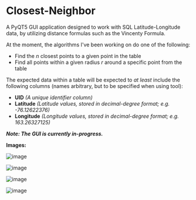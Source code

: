 # Closest-Neighbor

A PyQT5 GUI application designed to work with SQL Latitude-Longitude data, by utilizing distance formulas such as the Vincenty Formula. 

At the moment, the algorithms I've been working on do one of the following: 
- Find the *n* closest points to a given point in the table
- Find all points within a given radius *r* around a specific point from the table

The expected data within a table will be expected to *at least* include the following columns (names arbitrary, but to be specified when using tool):
- **UID** *(A unique identifier column)*
- **Latitude** *(Latitude values, stored in decimal-degree format; e.g. -76.12622376)*
- **Longitude** *(Longitude values, stored in decimal-degree format; e.g. 163.26327125)*

***Note: The GUI is currently in-progress.***

**Images:**

![image](https://user-images.githubusercontent.com/65698531/157993408-64d1fa02-5cfc-4943-8159-321d4d693d58.png)

![image](https://user-images.githubusercontent.com/65698531/157994679-96bd30a8-6c90-471c-847f-58231a180bc4.png)

![image](https://user-images.githubusercontent.com/65698531/157994701-c9f26acd-9229-4fdc-9f7b-cceaad7bc9f5.png)

![image](https://user-images.githubusercontent.com/65698531/183267919-923f1f92-91cd-4575-8549-e1b956176dde.png)
